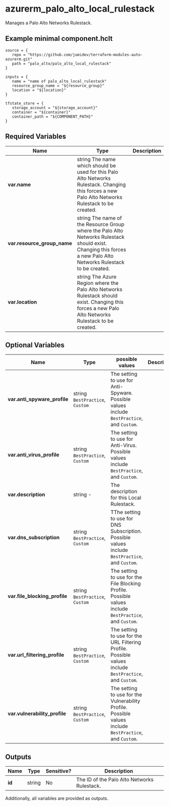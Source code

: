 # azurerm_palo_alto_local_rulestack

Manages a Palo Alto Networks Rulestack.

## Example minimal component.hclt

```hcl
source = {
   repo = "https://github.com/jumidev/terraform-modules-auto-azurerm.git" 
   path = "palo_alto/palo_alto_local_rulestack" 
}

inputs = {
   name = "name of palo_alto_local_rulestack" 
   resource_group_name = "${resource_group}" 
   location = "${location}" 
}

tfstate_store = {
   storage_account = "${storage_account}" 
   container = "${container}" 
   container_path = "${COMPONENT_PATH}" 
}

```

## Required Variables

| Name | Type |  Description |
| ---- | --------- |  ----------- |
| **var.name** | string  The name which should be used for this Palo Alto Networks Rulestack. Changing this forces a new Palo Alto Networks Rulestack to be created. | 
| **var.resource_group_name** | string  The name of the Resource Group where the Palo Alto Networks Rulestack should exist. Changing this forces a new Palo Alto Networks Rulestack to be created. | 
| **var.location** | string  The Azure Region where the Palo Alto Networks Rulestack should exist. Changing this forces a new Palo Alto Networks Rulestack to be created. | 

## Optional Variables

| Name | Type |  possible values |  Description |
| ---- | --------- |  ----------- | ----------- |
| **var.anti_spyware_profile** | string  `BestPractice`, `Custom`  |  The setting to use for Anti-Spyware. Possible values include `BestPractice`, and `Custom`. | 
| **var.anti_virus_profile** | string  `BestPractice`, `Custom`  |  The setting to use for Anti-Virus. Possible values include `BestPractice`, and `Custom`. | 
| **var.description** | string  -  |  The description for this Local Rulestack. | 
| **var.dns_subscription** | string  `BestPractice`, `Custom`  |  TThe setting to use for DNS Subscription. Possible values include `BestPractice`, and `Custom`. | 
| **var.file_blocking_profile** | string  `BestPractice`, `Custom`  |  The setting to use for the File Blocking Profile. Possible values include `BestPractice`, and `Custom`. | 
| **var.url_filtering_profile** | string  `BestPractice`, `Custom`  |  The setting to use for the URL Filtering Profile. Possible values include `BestPractice`, and `Custom`. | 
| **var.vulnerability_profile** | string  `BestPractice`, `Custom`  |  The setting to use for the Vulnerability Profile. Possible values include `BestPractice`, and `Custom`. | 



## Outputs

| Name | Type | Sensitive? | Description |
| ---- | ---- | --------- | --------- |
| **id** | string | No  | The ID of the Palo Alto Networks Rulestack. | 

Additionally, all variables are provided as outputs.
